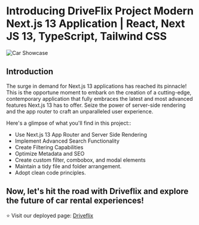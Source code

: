 # Introducing DriveFlix Project Modern Next.js 13 Application | React, Next JS 13, TypeScript, Tailwind CSS
![Car Showcase](https://i.ibb.co/GxvFJDZ/Thumbnail.png)

## Introduction
The surge in demand for Next.js 13 applications has reached its pinnacle! This is the opportune moment to embark on the creation of a cutting-edge, contemporary application that fully embraces the latest and most advanced features Next.js 13 has to offer. Seize the power of server-side rendering and the app router to craft an unparalleled user experience.
 
Here's a glimpse of what you'll find in this project::
- Use Next.js 13 App Router and Server Side Rendering
- Implement Advanced Search Functionality
- Create Filtering Capabilities
- Optimize Metadata and SEO
- Create custom filter, combobox, and modal elements
- Maintain a tidy file and folder arrangement.
- Adopt clean code principles.

## Now, let's hit the road with Driveflix and explore the future of car rental experiences!
⭐ Visit our deployed page: [Driveflix ](https://driveflix.vercel.app/)

